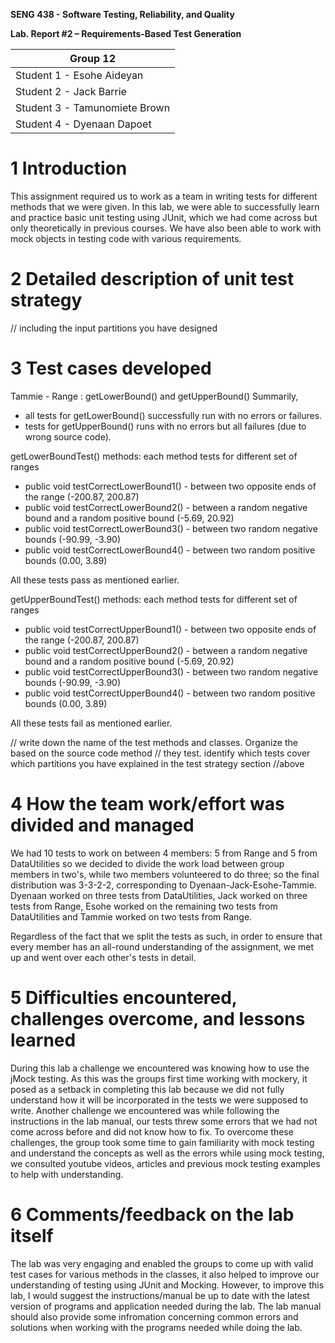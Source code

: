 **SENG 438 - Software Testing, Reliability, and Quality**

**Lab. Report \#2 – Requirements-Based Test Generation**

| Group 12 |     
| -------------- |
| Student 1 - Esohe Aideyan |   
| Student 2 - Jack Barrie   |   
| Student 3 - Tamunomiete Brown |   
| Student 4 - Dyenaan Dapoet|   

# 1 Introduction

This assignment required us to work as a team in writing tests for different methods that we were given. In this lab, we were able to successfully learn and practice basic unit testing using JUnit, which we had come across but only theoretically in previous courses. We have also been able to work with mock objects in testing code with various requirements.

# 2 Detailed description of unit test strategy

// including the input partitions you have designed

# 3 Test cases developed

Tammie - Range : getLowerBound() and getUpperBound()
Summarily,
- all tests for getLowerBound() successfully run with no errors or failures.
- tests for getUpperBound() runs with no errors but all failures (due to wrong source code).

getLowerBoundTest() methods:
each method tests for different set of ranges
- public void testCorrectLowerBound1() - between two opposite ends of the range (-200.87, 200.87)
- public void testCorrectLowerBound2() - between a random negative bound and a random positive bound (-5.69, 20.92)
- public void testCorrectLowerBound3() - between two random negative bounds (-90.99, -3.90)
- public void testCorrectLowerBound4() - between two random positive bounds (0.00, 3.89)

All these tests pass as mentioned earlier.

getUpperBoundTest() methods:
each method tests for different set of ranges
- public void testCorrectUpperBound1() - between two opposite ends of the range (-200.87, 200.87)
- public void testCorrectUpperBound2() - between a random negative bound and a random positive bound (-5.69, 20.92)
- public void testCorrectUpperBound3() - between two random negative bounds (-90.99, -3.90)
- public void testCorrectUpperBound4() - between two random positive bounds (0.00, 3.89)

All these tests fail as mentioned earlier.


// write down the name of the test methods and classes. Organize the based on
the source code method // they test. identify which tests cover which partitions
you have explained in the test strategy section //above

# 4 How the team work/effort was divided and managed

We had 10 tests to work on between 4 members: 5 from Range and 5 from DataUtilities so we decided to divide the work load between group members in two's, while two members volunteered to do three; so the final distribution was 3-3-2-2, corresponding to Dyenaan-Jack-Esohe-Tammie. Dyenaan worked on three tests from DataUtilities, Jack worked on three tests from Range, Esohe worked on the remaining two tests from DataUtilities and Tammie worked on two tests from Range.

Regardless of the fact that we split the tests as such, in order to ensure that every member has an all-round understanding of the assignment, we met up and went over each other's tests in detail.

# 5 Difficulties encountered, challenges overcome, and lessons learned

During this lab a challenge we encountered was knowing how to use the jMock testing. As this was the groups first time working with mockery, it posed as a setback in completing this lab because we did not fully understand how it will be incorporated in the tests we were supposed to write. Another challenge we encountered was while following the instructions in the lab manual, our tests threw some errors that we had not come across before and did not know how to fix.
To overcome these challenges, the group took some time to gain familiarity with mock testing and understand the concepts as well as the errors while using mock testing, we consulted youtube videos, articles and previous mock testing examples to help with understanding.

# 6 Comments/feedback on the lab itself

The lab was very engaging and enabled the groups to come up with valid test cases for various methods in the classes, it also helped to improve our understanding of testing using JUnit and Mocking. However, to improve this lab, I would suggest the instructions/manual be up to date with the latest version of programs and application needed during the lab. The lab manual should also provide some infromation concerning common errors and solutions when working with the programs needed while doing the lab.
